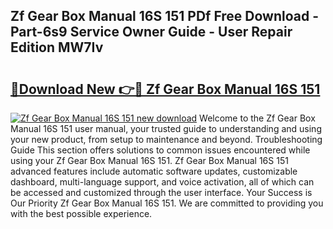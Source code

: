 ## Zf Gear Box Manual 16S 151 PDf Free Download - Part-6s9 Service Owner Guide - User Repair Edition MW7Iv

# <h2><a href="http://bc78957.oget.top/?id=Zf+Gear+Box+Manual+16S+151">🔗Download New 👉🔴 Zf Gear Box Manual 16S 151</a></h2>

[![Zf Gear Box Manual 16S 151 new download](https://i.imgur.com/5g1atiW.png)](http://bc78957.oget.top/?id=Zf+Gear+Box+Manual+16S+151)
Welcome to the Zf Gear Box Manual 16S 151 user manual, your trusted guide to understanding and using your new product, from setup to maintenance and beyond. Troubleshooting Guide This section offers solutions to common issues encountered while using your Zf Gear Box Manual 16S 151. Zf Gear Box Manual 16S 151 advanced features include automatic software updates, customizable dashboard, multi-language support, and voice activation, all of which can be accessed and customized through the user interface. Your Success is Our Priority Zf Gear Box Manual 16S 151. We are committed to providing you with the best possible experience.
